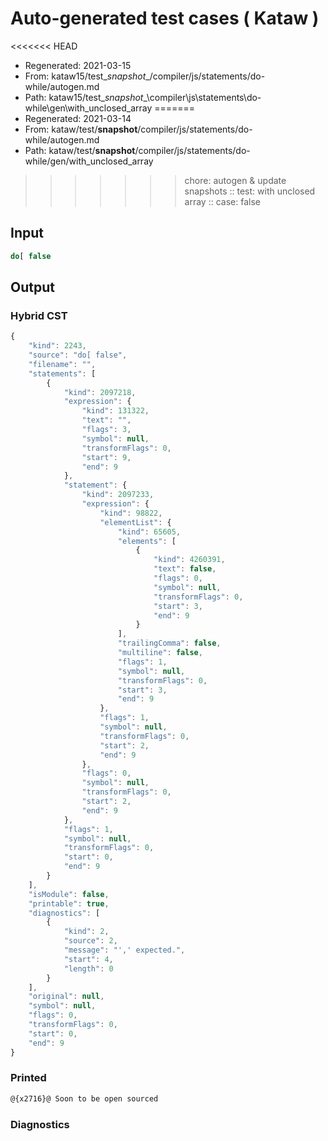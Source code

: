# Auto-generated test cases ( Kataw )
<<<<<<< HEAD
- Regenerated: 2021-03-15
- From: kataw15/test\__snapshot__/compiler/js/statements/do-while/autogen.md
- Path: kataw15/test\__snapshot__\compiler\js\statements\do-while\gen\with_unclosed_array
=======
- Regenerated: 2021-03-14
- From: kataw/test/__snapshot__/compiler/js/statements/do-while/autogen.md
- Path: kataw/test/__snapshot__/compiler/js/statements/do-while/gen/with_unclosed_array
>>>>>>> chore: autogen & update snapshots
> :: test: with unclosed array
> :: case: false
## Input

`````js
do[ false
`````

## Output

### Hybrid CST

```javascript
{
    "kind": 2243,
    "source": "do[ false",
    "filename": "",
    "statements": [
        {
            "kind": 2097218,
            "expression": {
                "kind": 131322,
                "text": "",
                "flags": 3,
                "symbol": null,
                "transformFlags": 0,
                "start": 9,
                "end": 9
            },
            "statement": {
                "kind": 2097233,
                "expression": {
                    "kind": 98822,
                    "elementList": {
                        "kind": 65605,
                        "elements": [
                            {
                                "kind": 4260391,
                                "text": false,
                                "flags": 0,
                                "symbol": null,
                                "transformFlags": 0,
                                "start": 3,
                                "end": 9
                            }
                        ],
                        "trailingComma": false,
                        "multiline": false,
                        "flags": 1,
                        "symbol": null,
                        "transformFlags": 0,
                        "start": 3,
                        "end": 9
                    },
                    "flags": 1,
                    "symbol": null,
                    "transformFlags": 0,
                    "start": 2,
                    "end": 9
                },
                "flags": 0,
                "symbol": null,
                "transformFlags": 0,
                "start": 2,
                "end": 9
            },
            "flags": 1,
            "symbol": null,
            "transformFlags": 0,
            "start": 0,
            "end": 9
        }
    ],
    "isModule": false,
    "printable": true,
    "diagnostics": [
        {
            "kind": 2,
            "source": 2,
            "message": "',' expected.",
            "start": 4,
            "length": 0
        }
    ],
    "original": null,
    "symbol": null,
    "flags": 0,
    "transformFlags": 0,
    "start": 0,
    "end": 9
}
```

### Printed

```javascript
@{x2716}@ Soon to be open sourced
```

### Diagnostics

```javascript

```

